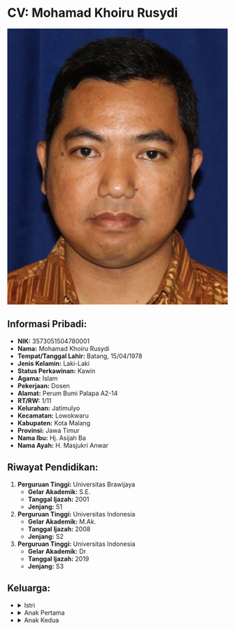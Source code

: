 # CV: Mohamad Khoiru Rusydi

![Foto Mohamad Khoiru Rusydi](https://github.com/Rafidimas17/cv/blob/master/cv.jpeg)

## Informasi Pribadi:
- **NIK:** 3573051504780001
- **Nama:** Mohamad Khoiru Rusydi
- **Tempat/Tanggal Lahir:** Batang, 15/04/1978
- **Jenis Kelamin:** Laki-Laki
- **Status Perkawinan:** Kawin
- **Agama:** Islam
- **Pekerjaan:** Dosen
- **Alamat:** Perum Bumi Palapa A2-14
- **RT/RW:** 1/11
- **Kelurahan:** Jatimulyo
- **Kecamatan:** Lowokwaru
- **Kabupaten:** Kota Malang
- **Provinsi:** Jawa Timur
- **Nama Ibu:** Hj. Asijah Ba
- **Nama Ayah:** H. Masjukri Anwar

## Riwayat Pendidikan:
1. **Perguruan Tinggi:** Universitas Brawijaya
   - **Gelar Akademik:** S.E.
   - **Tanggal Ijazah:** 2001
   - **Jenjang:** S1
2. **Perguruan Tinggi:** Universitas Indonesia
   - **Gelar Akademik:** M.Ak.
   - **Tanggal Ijazah:** 2008
   - **Jenjang:** S2
3. **Perguruan Tinggi:** Universitas Indonesia
   - **Gelar Akademik:** Dr
   - **Tanggal Ijazah:** 2019
   - **Jenjang:** S3

## Keluarga:
- <details>
  <summary>Istri</summary>
  
  ### CV: Ita Mardiana

  ![Foto Ita Mardiana](link_ke_foto_ita_mardiana)

  #### Informasi Pribadi:
  - **NIK:** 3573055204780003
  - **Nama:** Ita Mardiana
  - **Tempat/Tanggal Lahir:** Pekalongan, 12/04/1978
  - **Jenis Kelamin:** Perempuan
  - **Status Perkawinan:** Kawin
  - **Pekerjaan:** Pegawai Negeri Sipil (PNS)
  - **Hubungan Keluarga:** Istri
  
  </details>

- <details>
  <summary>Anak Pertama</summary>

  ### CV: Mohammad Haidar Firdaus

  ![Foto Mohammad Haidar Firdaus](link_ke_foto_mohammad_haidar_firdaus)

  #### Informasi Pribadi:
  - **NIK:** 3573052105080004
  - **Nama:** Mohammad Haidar Firdaus
  - **Tempat/Tanggal Lahir:** Pekalongan, 21/05/2008
  - **Jenis Kelamin:** Laki-Laki
  - **Status Perkawinan:** Belum Kawin
  - **Pekerjaan:** Pelajar/Mahasiswa
  - **Hubungan Keluarga:** Anak

  </details>

- <details>
  <summary>Anak Kedua</summary>

  ### CV: Fakhira Nada Zalfa

  ![Foto Fakhira Nada Zalfa](link_ke_foto_fakhira_nada_zalfa)

  #### Informasi Pribadi:
  - **NIK:** 3573055110140001
  - **Nama:** Fakhira Nada Zalfa
  - **Tempat/Tanggal Lahir:** Malang, 11/10/2014
  - **Jenis Kelamin:** Perempuan
  - **Status Perkawinan:** Belum Kawin
  - **Pekerjaan:** Belum/Tidak Bekerja
  - **Hubungan Keluarga:** Anak

  </details>
